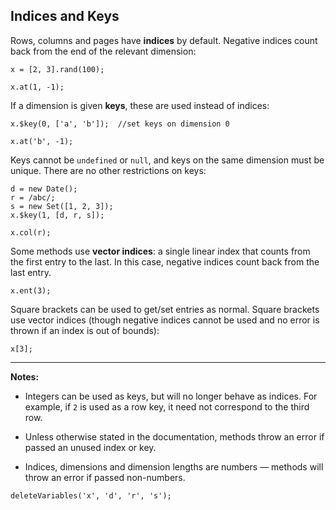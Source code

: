 ## Indices and Keys

Rows, columns and pages have **indices** by default. Negative indices count back from the end of the relevant dimension:

```
x = [2, 3].rand(100);
```
```
x.at(1, -1);
```

If a dimension is given **keys**, these are used instead of indices:

```
x.$key(0, ['a', 'b']);  //set keys on dimension 0
```
```
x.at('b', -1);
```

Keys cannot be `undefined` or `null`, and keys on the same dimension must be unique. There are no other restrictions on keys:


```;
d = new Date();
r = /abc/;
s = new Set([1, 2, 3]);
x.$key(1, [d, r, s]);
```
```
x.col(r);
```

Some methods use **vector indices**: a single linear index that counts from the first entry to the last. In this case, negative indices count back from the last entry.

```
x.ent(3);
```

Square brackets can be used to get/set entries as normal. Square brackets use vector indices (though negative indices cannot be used and no error is thrown if an index is out of bounds):

```
x[3];
```

---

__Notes:__

* Integers can be used as keys, but will no longer behave as indices. For example, if `2` is used as a row key, it need not correspond to the third row.

* Unless otherwise stated in the documentation, methods throw an error if passed an unused index or key.

* Indices, dimensions and dimension lengths are numbers &mdash; methods will throw an error if passed non-numbers.


```{.no-input .no-output}
deleteVariables('x', 'd', 'r', 's');
```

